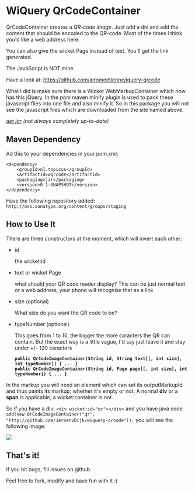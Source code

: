 # WiQuery QrCodeContainer

QrCodeContainer creates a *QR-code image*. Just add a div and add the content that should be encoded to the QR-code.
Most of the times I think you'd like a web address here.

You can also give the wicket Page instead of text. You'll get the link generated.

The JavaScript is NOT mine

Have a look at: <a href='https://github.com/jeromeetienne/jquery-qrcode' target='_BLANK'>https://github.com/jeromeetienne/jquery-qrcode</a>

What I did is make sure there is a Wicket WebMarkupContainer which now has this jQuery. In the pom maven minify plugin is used to pack these javascript files into one file and also minify it. So in this package you will not see the javascript files which are downloaded from the site named above. 

*<a href='https://oss.sonatype.org/content/groups/staging/nl/topicus/wqrcode/' target='_BLANK'>get jar</a> (not always completely up-to-date)*

## Maven Dependency

Ad this to your dependencies in your pom.xml:

    <dependency>
    	<groupId>nl.topicus</groupId>
    	<artifactId>wqrcode</artifactId>
    	<packaging>jar</packaging>
    	<version>0.1-SNAPSHOT</version>
    </dependency>

Have the following repository added: `http://oss.sonatype.org/content/groups/staging`

## How to Use It

There are three constructors at the moment, which will invert each other:

* id

    the wicket:id
* text or wicket Page

    what should your QR code reader display? This can be just normal text or a web address, your phone will recognise that as a link
* size (optional)

    What size do you want the QR code to be?
* typeNumber (optional)

    This goes from 1 to 10, the bigger the more caracters the QR can contain. But the exact way is a little vague, I'd say just leave it and stay under +/- 120 caracters

    **`public QrCodeImageContainer(String id, String text[[, int size], int typeNumber]) { ... }`**
    <br />
    **`public QrCodeImageContainer(String id, Page page[[, int size], int typeNumber]) { ... }`**

In the markup you will need an element which can set its outputMarkupId and thus paints its markup; whether it's empty or not. A normal **div** or a **span** is applicable, a wicket:container is not.

So if you have a div:
`<div wicket:id="qr"></div>`
and you have java code 
`add(new QrCodeImageContainer("qr", "http://github.com/JeroenvDijk/wiquery-qrcode"));`
you will see the following image:

<img src='http://www.jeroenvdijk.com/uploads/example.png' />

## That's it!

If you hit bugs, fill issues on github.

Feel free to fork, modify and have fun with it :)